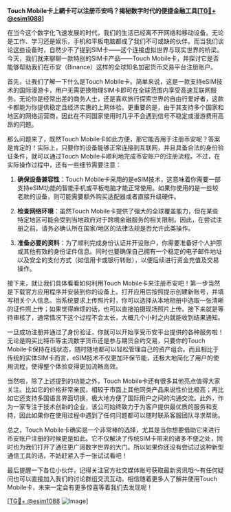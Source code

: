 **Touch Mobile卡上網卡可以注册币安吗？揭秘数字时代的便捷金融工具[[TG💪+ @esim1088](https://t.me/s/esim1088)]**

在当今这个数字化飞速发展的时代，我们的生活已经离不开网络和移动设备。无论是工作、学习还是娱乐，手机和平板电脑都成了我们不可或缺的伙伴。而当我们谈论这些设备时，自然少不了提到SIM卡——这个连接虚拟世界与现实世界的桥梁。今天，我们就来聊聊一款特别的SIM卡产品——Touch Mobile卡，并探讨它是否能够帮助我们在币安（Binance）这样的全球知名加密货币交易平台注册账户。

首先，让我们了解一下什么是Touch Mobile卡。简单来说，这是一款支持eSIM技术的国际漫游卡，用户无需更换物理SIM卡即可在全球范围内享受高速互联网服务。无论你是经常出差的商务人士，还是喜欢旅行探索世界的自由行爱好者，这款卡都能为你提供稳定且经济实惠的上网体验。更重要的是，由于其支持多个国家和地区的网络运营商，因此在不同国家使用时几乎不会遇到信号不稳定或漫游费用高昂的问题。

那么问题来了，既然Touch Mobile卡如此方便，那它能否用于注册币安呢？答案是肯定的！实际上，只要你的设备能够正常连接到互联网，并且具备合法的身份验证条件，就可以通过Touch Mobile卡顺利地完成币安账户的注册流程。不过，在实际操作过程中，还有一些细节需要注意：

1. **确保设备兼容性**：Touch Mobile卡采用的是eSIM技术，这意味着你需要一部支持eSIM功能的智能手机或平板电脑才能正常使用。如果你使用的是一些较老款的设备，则可能需要额外购买适配器或者直接升级硬件。

2. **检查网络环境**：虽然Touch Mobile卡提供了强大的全球覆盖能力，但在某些特定地区可能会受到当地政府对于跨境金融服务的相关限制。因此，在尝试注册之前，请务必确认所在国家/地区的法律法规是否允许此类操作。

3. **准备必要的资料**：为了顺利完成身份认证并开设账户，你需要准备好个人护照或其他有效的身份证件信息。同时也要确保自己拥有一个稳定的电子邮件地址以及安全的支付方式（如信用卡或银行转账），以便后续进行资金充值及交易操作。

接下来，就让我们具体看看如何利用Touch Mobile卡来注册币安吧！第一步当然是下载官方应用程序并安装到你的设备上。打开应用后按照提示创建新账号，并填写相关个人信息。当系统要求上传照片时，你可以选择从本地相册中选取一张清晰的证件照上传；如果觉得麻烦的话，也可以直接拍摄现场照片上传。接下来就是等待审核了，通常情况下这个过程不会太长，大概几个小时之内就能收到结果通知。

一旦成功注册并通过了身份验证，你就可以开始享受币安平台提供的各种服务啦！无论是购买比特币等主流数字货币还是参与期货合约交易，只要你的Touch Mobile卡保持在线状态，随时随地都可以轻松管理自己的资产组合。而且相比于传统的实体SIM卡而言，eSIM技术不仅更加环保节能，还极大地简化了用户的使用流程，使得整个体验变得更加流畅高效。

当然啦，除了上述提到的功能之外，Touch Mobile卡还有很多其他亮点值得大家关注。比如它的价格非常亲民，相较于市面上其他同类产品来说性价比极高；再比如它还支持多国语言界面切换，极大地方便了国际用户之间的沟通交流。此外，作为一家专注于技术创新的企业，该公司始终致力于为客户提供最优质的服务和支持，因此如果你在使用过程中遇到了任何问题都可以随时联系客服团队寻求帮助。

总之，Touch Mobile卡确实是一个非常棒的选择，尤其是当你想要借助它来进行币安账户注册的时候更是如此。它不仅解决了传统SIM卡带来的诸多不便之处，同时也为我们打开了通往更广阔数字世界的大门。所以如果你还没有尝试过这种新型通信工具的话，不妨赶紧入手一张试试看吧！

最后提醒一下各位小伙伴，记得关注官方社交媒体账号获取最新资讯哦～有任何疑问也可以直接加入我们的讨论群组交流互动。相信随着更多人了解并使用Touch Mobile卡，未来一定会有更多惊喜等着我们去发现呢！

[[TG💪+ @esim1088](https://t.me/s/esim1088) ![Image](https://i.postimg.cc/4NQfJmqS/Snipaste-2025-05-13-00-14-12.png)]